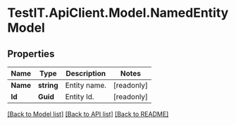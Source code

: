 # TestIT.ApiClient.Model.NamedEntityModel

## Properties

Name | Type | Description | Notes
------------ | ------------- | ------------- | -------------
**Name** | **string** | Entity name. | [readonly] 
**Id** | **Guid** | Entity Id. | [readonly] 

[[Back to Model list]](../README.md#documentation-for-models) [[Back to API list]](../README.md#documentation-for-api-endpoints) [[Back to README]](../README.md)

